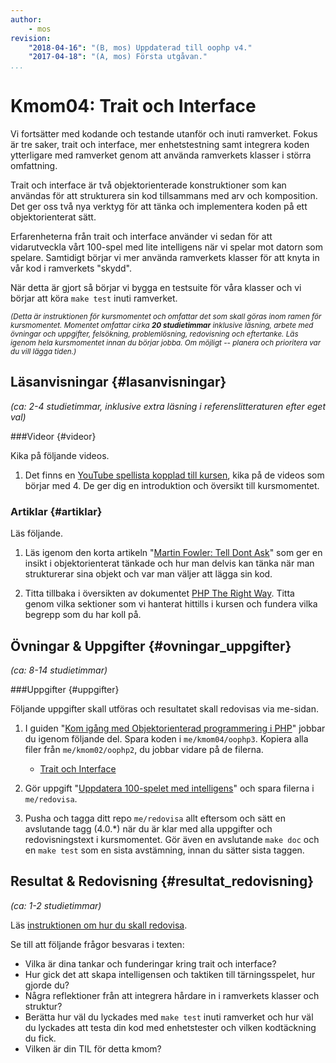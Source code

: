 ```yaml
---
author:
    - mos
revision:
    "2018-04-16": "(B, mos) Uppdaterad till oophp v4."
    "2017-04-18": "(A, mos) Första utgåvan."
...
```

Kmom04: Trait och Interface
==================================

Vi fortsätter med kodande och testande utanför och inuti ramverket. Fokus är tre saker, trait och interface, mer enhetstestning samt integrera koden ytterligare med ramverket genom att använda ramverkets klasser i störra omfattning.

Trait och interface är två objektorienterade konstruktioner som kan användas för att strukturera sin kod tillsammans med arv och komposition. Det ger oss två nya verktyg för att tänka och implementera koden på ett objektorienterat sätt.

Erfarenheterna från trait och interface använder vi sedan för att vidarutveckla vårt 100-spel med lite intelligens när vi spelar mot datorn som spelare. Samtidigt börjar vi mer använda ramverkets klasser för att knyta in vår kod i ramverkets "skydd".

När detta är gjort så börjar vi bygga en testsuite för våra klasser och vi börjar att köra `make test` inuti ramverket.

<small><i>(Detta är instruktionen för kursmomentet och omfattar det som skall göras inom ramen för kursmomentet. Momentet omfattar cirka **20 studietimmar** inklusive läsning, arbete med övningar och uppgifter, felsökning, problemlösning, redovisning och eftertanke. Läs igenom hela kursmomentet innan du börjar jobba. Om möjligt -- planera och prioritera var du vill lägga tiden.)</i></small>

<!--st op-->





Läsanvisningar  {#lasanvisningar}
---------------------------------

*(ca: 2-4 studietimmar, inklusive extra läsning i referenslitteraturen efter eget val)*



###Videor {#videor}

Kika på följande videos.

1. Det finns en [YouTube spellista kopplad till kursen](https://www.youtube.com/playlist?list=PLKtP9l5q3ce_jh6fAj1iwiJSj70DXA2Vn), kika på de videos som börjar med 4. De ger dig en introduktion och översikt till kursmomentet.



### Artiklar {#artiklar}

Läs följande.

1. Läs igenom den korta artikeln "[Martin Fowler: Tell Dont Ask](https://martinfowler.com/bliki/TellDontAsk.html)" som ger en insikt i objektorienterat tänkade och hur man delvis kan tänka när man strukturerar sina objekt och var man väljer att lägga sin kod.

1. Titta tillbaka i översikten av dokumentet [PHP The Right Way](http://www.phptherightway.com/). Titta genom vilka sektioner som vi hanterat hittills i kursen och fundera vilka begrepp som du har koll på.



Övningar & Uppgifter  {#ovningar_uppgifter}
-------------------------------------------

*(ca: 8-14 studietimmar)*



###Uppgifter {#uppgifter}

Följande uppgifter skall utföras och resultatet skall redovisas via me-sidan.

1. I guiden "[Kom igång med Objektorienterad programmering i PHP](guide/kom-igang-med-objektorienterad-programmering-i-php)" jobbar du igenom följande del. Spara koden i `me/kmom04/oophp3`. Kopiera alla filer från `me/kmom02/oophp2`, du jobbar vidare på de filerna.
    * [Trait och Interface](guide/kom-igang-med-objektorienterad-programmering-i-php/trait-och-interface)

1. Gör uppgift "[Uppdatera 100-spelet med intelligens](uppgift/uppdatera-100-spelet-med-intelligens)" och spara filerna i `me/redovisa`.

1. Pusha och tagga ditt repo `me/redovisa` allt eftersom och sätt en avslutande tagg (4.0.\*) när du är klar med alla uppgifter och redovisningstext i kursmomentet. Gör även en avslutande `make doc` och en `make test` som en sista avstämning, innan du sätter sista taggen.



Resultat & Redovisning  {#resultat_redovisning}
-----------------------------------------------

*(ca: 1-2 studietimmar)*

Läs [instruktionen om hur du skall redovisa](./../redovisa).

Se till att följande frågor besvaras i texten:

* Vilka är dina tankar och funderingar kring trait och interface?
* Hur gick det att skapa intelligensen och taktiken till tärningsspelet, hur gjorde du?
* Några reflektioner från att integrera hårdare in i ramverkets klasser och struktur?
* Berätta hur väl du lyckades med `make test` inuti ramverket och hur väl du lyckades att testa din kod med enhetstester och vilken kodtäckning du fick.
* Vilken är din TIL för detta kmom?
